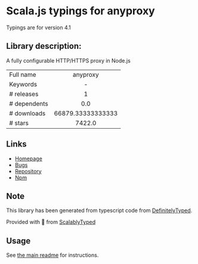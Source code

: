 
# Scala.js typings for anyproxy

Typings are for version 4.1

## Library description:
A fully configurable HTTP/HTTPS proxy in Node.js

|                    |                 |
| ------------------ | :-------------: |
| Full name          | anyproxy |
| Keywords           | - |
| # releases         | 1 |
| # dependents       | 0.0 |
| # downloads        | 66879.33333333333 |
| # stars            | 7422.0 |

## Links
- [Homepage](https://github.com/alibaba/anyproxy#readme)
- [Bugs](https://github.com/alibaba/anyproxy/issues)
- [Repository](https://github.com/alibaba/anyproxy)
- [Npm](https://www.npmjs.com/package/anyproxy)
    


## Note
This library has been generated from typescript code from [DefinitelyTyped](https://definitelytyped.org).

Provided with :purple_heart: from [ScalablyTyped](https://github.com/oyvindberg/ScalablyTyped)

## Usage
See [the main readme](../../readme.md) for instructions.


